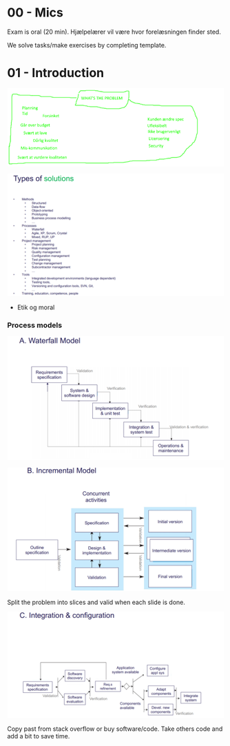 # 00 - Mics

Exam is oral (20 min). Hjælpelærer vil være hvor forelæsningen finder sted. 

We solve tasks/make exercises by completing template. 

# 01 - Introduction

![](.\img\2.PNG)

![](.\img\1.png)

- Etik og moral



### Process models

![](.\img\3.PNG)

![](.\img\4.png)

Split the problem into slices and valid when each slide is done.

![](.\img\5.png)

Copy past from stack overflow or buy software/code. Take others code and add a bit to save time.




